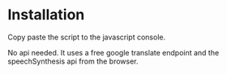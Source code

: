 # Installation

Copy paste the script to the javascript console.

No api needed. It uses a free google translate endpoint and the speechSynthesis api from the browser.
